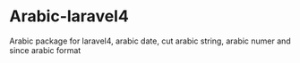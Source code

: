 # Arabic-laravel4
Arabic package for laravel4, arabic date, cut arabic string, arabic numer and since arabic format
